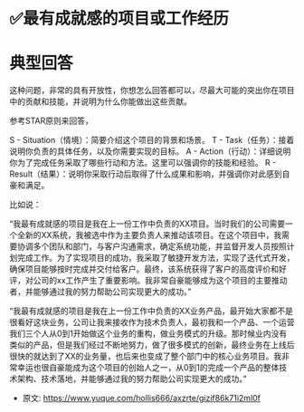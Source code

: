 # ✅最有成就感的项目或工作经历
<!--page header-->

<a name="b24jH"></a>
# 典型回答

这种问题，非常的具有开放性，你想怎么回答都可以，尽最大可能的突出你在项目中的贡献和技能，并说明为什么你能做出这些贡献。

参考STAR原则来回答，

S - Situation（情境）：简要介绍这个项目的背景和场景。
T - Task（任务）：接着说明你负责的具体任务，以及你需要实现的目标。
A - Action（行动）：详细说明你为了完成任务采取了哪些行动和方法。这里可以强调你的技能和经验。
R - Result（结果）：说明你采取行动后取得了什么成果和影响，并强调你对此感到自豪和满足。

比如说：

“我最有成就感的项目是我在上一份工作中负责的XX项目。当时我们的公司需要一个全新的XX系统，我被选中作为主要负责人来推动该项目。在这个项目中，我需要协调多个团队和部门，与客户沟通需求，确定系统功能，并监督开发人员按照计划完成工作。为了实现项目的成功，我采取了敏捷开发方法，实现了迭代式开发，确保项目能够按时完成并交付给客户。最终，该系统获得了客户的高度评价和好评，对公司的xx工作产生了重要影响。我非常自豪能够成为这个项目的主要推动者，并能够通过我的努力帮助公司实现更大的成功。”

“我最有成就感的项目是我在上一份工作中负责的XX业务产品，最开始大家都不是很看好这块业务，公司让我来接收作为技术负责人，最初我和一个产品、一个运营我们三个人从0到1开始做这个业务的重构，做业务模式的升级。那时候业内没有类似的产品，但是我们经过不断地努力，做了很多模式的创新，最终业务在上线后很快的就达到了XX的业务量，也后来也变成了整个部门中的核心业务项目。我非常幸运也很自豪能成为这个项目的创始人之一，从0到1的完成一个产品的整体技术架构、技术落地，并能够通过我的努力帮助公司实现更大的成功。”


<!--page footer-->
- 原文: <https://www.yuque.com/hollis666/axzrte/gizif86k71i2ml0f>